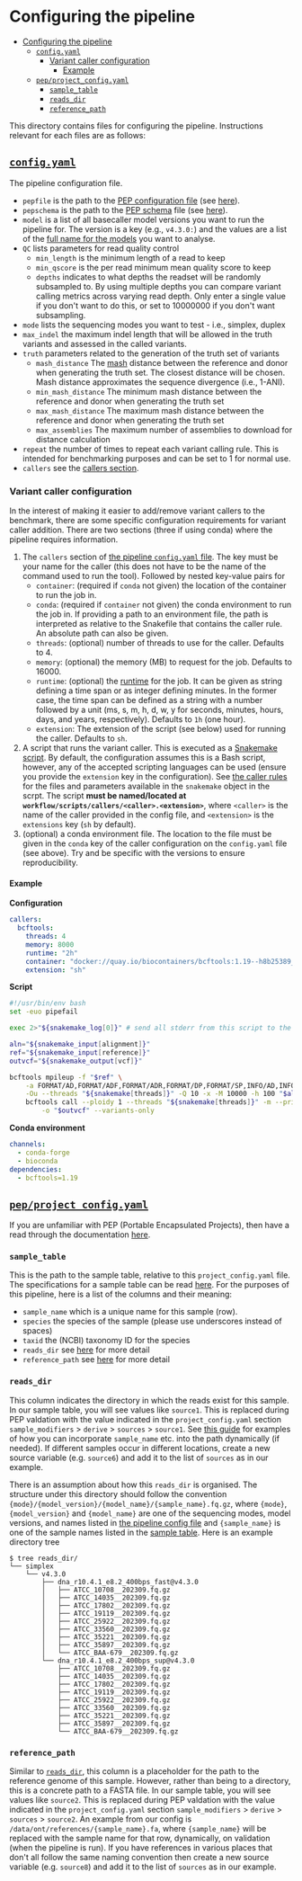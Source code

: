 # Configuring the pipeline

- [Configuring the pipeline](#configuring-the-pipeline)
  - [`config.yaml`](#configyaml)
    - [Variant caller configuration](#variant-caller-configuration)
      - [Example](#example)
  - [`pep/project_config.yaml`](#pepproject_configyaml)
    - [`sample_table`](#sample_table)
    - [`reads_dir`](#reads_dir)
    - [`reference_path`](#reference_path)

This directory contains files for configuring the pipeline. Instructions relevant for each files are as follows:

## [`config.yaml`](./config.yaml)

The pipeline configuration file.

- `pepfile` is the path to the [PEP configuration file][pepconfig] (see [here](#pepproject_configyaml)).
- `pepschema` is the path to the [PEP schema][pepschema] file (see [here](../schemas/pep.yaml)).
- `model` is a list of all basecaller model versions you want to run the pipeline for. The version is a key (e.g., `v4.3.0:`) and the values are a list of the [full name for the models](https://github.com/nanoporetech/dorado#available-basecalling-models) you want to analyse.
- `QC` lists parameters for read quality control
  - `min_length` is the minimum length of a read to keep
  - `min_qscore` is the per read minimum mean quality score to keep
  - `depths` indicates to what depths the readset will be randomly subsampled to. By using multiple depths you can compare variant calling metrics across varying read depth. Only enter a single value if you don't want to do this, or set to 10000000 if you don't want subsampling.
- `mode` lists the sequencing modes you want to test - i.e., simplex, duplex
- `max_indel` the maximum indel length that will be allowed in the truth variants and assessed in the called variants.
- `truth` parameters related to the generation of the truth set of variants
  - `mash_distance` The [mash] distance between the reference and donor when generating the truth set. The closest distance will be chosen. Mash distance approximates the sequence divergence (i.e., 1-ANI).
  - `min_mash_distance` The minimum mash distance between the reference and donor when generating the truth set
  - `max_mash_distance` The maximum mash distance between the reference and donor when generating the truth set
  - `max_assemblies` The maximum number of assemblies to download for distance calculation
- `repeat` the number of times to repeat each variant calling rule. This is intended for benchmarking purposes and can be set to 1 for normal use.
- `callers` see the [callers section](#variant-caller-configuration).

### Variant caller configuration

In the interest of making it easier to add/remove variant callers to the benchmark, there are some specific configuration requirements for variant caller addition. There are two sections (three if using conda) where the pipeline requires information.

1. The `callers` section of [the pipeline `config.yaml` file](#configyaml). The key must be your name for the caller (this does not have to be the name of the command used to run the tool). Followed by nested key-value pairs for
   - `container`: (required if `conda` not given) the location of the container to run the job in.
   - `conda`: (required if `container` not given) the conda environment to run the job in. If providing a path to an environment file, the path is interpreted as relative to the Snakefile that contains the caller rule. An absolute path can also be given.
   - `threads`: (optional) number of threads to use for the caller. Defaults to 4.
   - `memory`: (optional) the memory (MB) to request for the job. Defaults to 16000.
   - `runtime`: (optional) the [runtime] for the job.  It can be given as string defining a time span or as integer defining minutes. In the former case, the time span can be defined as a string with a number followed by a unit (ms, s, m, h, d, w, y for seconds, minutes, hours, days, and years, respectively). Defaults to `1h` (one hour).
   - `extension`: The extension of the script (see below) used for running the caller. Defaults to `sh`.
2. A script that runs the variant caller. This is executed as a [Snakemake script][smk-script]. By default, the configuration assumes this is a Bash script, however, any of the accepted scripting languages can be used (ensure you provide the `extension` key in the configuration). See [the caller rules](../workflow/rules/call.smk) for the files and parameters available in the `snakemake` object in the scrpt. The script **must be named/located at `workflow/scripts/callers/<caller>.<extension>`**, where `<caller>` is the name of the caller provided in the config file, and `<extension>` is the `extensions` key (`sh` by default). 
3. (optional) a conda environment file. The location to the file must be given in the `conda` key of the caller configuration on the `config.yaml` file (see above). Try and be specific with the versions to ensure reproducibility.

#### Example

**Configuration**

```yaml
callers:
  bcftools:
    threads: 4
    memory: 8000
    runtime: "2h"
    container: "docker://quay.io/biocontainers/bcftools:1.19--h8b25389_0"
    extension: "sh"
```

**Script**

```bash
#!/usr/bin/env bash
set -euo pipefail

exec 2>"${snakemake_log[0]}" # send all stderr from this script to the log file

aln="${snakemake_input[alignment]}"
ref="${snakemake_input[reference]}"
outvcf="${snakemake_output[vcf]}"

bcftools mpileup -f "$ref" \
    -a FORMAT/AD,FORMAT/ADF,FORMAT/ADR,FORMAT/DP,FORMAT/SP,INFO/AD,INFO/ADF,INFO/ADR \
    -Ou --threads "${snakemake[threads]}" -Q 10 -x -M 10000 -h 100 "$aln" |
    bcftools call --ploidy 1 --threads "${snakemake[threads]}" -m --prior 0.005 \
        -o "$outvcf" --variants-only
```

**Conda environment**

```yaml
channels:
  - conda-forge
  - bioconda
dependencies:
  - bcftools=1.19
```

## [`pep/project_config.yaml`](./pep/project_config.yaml)

If you are unfamiliar with PEP (Portable Encapsulated Projects), then have a read through the documentation [here][pep].

### `sample_table`

This is the path to the sample table, relative to this `project_config.yaml` file. The specifications for a sample table can be read [here][pepsample]. For the purposes of this pipeline, here is a list of the columns and their meaning:

- `sample_name` which is a unique name for this sample (row).
- `species` the species of the sample (please use underscores instead of spaces)
- `taxid` the (NCBI) taxonomy ID for the species
- `reads_dir` see [here](#reads_dir) for more detail
- `reference_path` see [here](#reference_path) for more detail

### `reads_dir`

This column indicates the directory in which the reads exist for this sample. In our sample table, you will see values like `source1`. This is replaced during PEP valdation with the value indicated in the `project_config.yaml` section `sample_modifiers` > `derive` > `sources` > `source1`. See [this guide][peppathguide] for examples of how you can incorporate `sample_name` etc. into the path dynamically (if needed). If different samples occur in different locations, create a new source variable (e.g. `source6`) and add it to the list of `sources` as in our example.

There is an assumption about how this `reads_dir` is organised. The structure under this directory should follow the convention `{mode}/{model_version}/{model_name}/{sample_name}.fq.gz`, where `{mode}`, `{model_version}` and `{model_name}` are one of the sequencing modes, model versions, and names listed in [the pipeline config file](#configyaml) and `{sample_name}` is one of the sample names listed in the [sample table](#sample_table). Here is an example directory tree

```text
$ tree reads_dir/
└── simplex
    └── v4.3.0
        ├── dna_r10.4.1_e8.2_400bps_fast@v4.3.0
        │   ├── ATCC_10708__202309.fq.gz
        │   ├── ATCC_14035__202309.fq.gz
        │   ├── ATCC_17802__202309.fq.gz
        │   ├── ATCC_19119__202309.fq.gz
        │   ├── ATCC_25922__202309.fq.gz
        │   ├── ATCC_33560__202309.fq.gz
        │   ├── ATCC_35221__202309.fq.gz
        │   ├── ATCC_35897__202309.fq.gz
        │   └── ATCC_BAA-679__202309.fq.gz
        └── dna_r10.4.1_e8.2_400bps_sup@v4.3.0
            ├── ATCC_10708__202309.fq.gz
            ├── ATCC_14035__202309.fq.gz
            ├── ATCC_17802__202309.fq.gz
            ├── ATCC_19119__202309.fq.gz
            ├── ATCC_25922__202309.fq.gz
            ├── ATCC_33560__202309.fq.gz
            ├── ATCC_35221__202309.fq.gz
            ├── ATCC_35897__202309.fq.gz
            └── ATCC_BAA-679__202309.fq.gz
```

### `reference_path`

Similar to [`reads_dir`](#reads_dir), this column is a placeholder for the path to the reference genome of this sample. However, rather than being to a directory, this is a concrete path to a FASTA file. In our sample table, you will see values like `source2`. This is replaced during PEP valdation with the value indicated in the `project_config.yaml` section `sample_modifiers` > `derive` > `sources` > `source2`. An example from our config is `/data/ont/references/{sample_name}.fa`, where `{sample_name}` will be replaced with the sample name for that row, dynamically, on validation (when the pipeline is run). If you have references in various places that don't all follow the same naming convention then create a new source variable (e.g. `source8`) and add it to the list of `sources` as in our example.

[pepschema]: http://eido.databio.org/en/latest/writing-a-schema/
[pepconfig]: http://pep.databio.org/en/latest/specification/#project-config-file-specification
[pep]: http://pep.databio.org/en/latest/
[pepsample]: http://pep.databio.org/en/latest/specification/#sample-table-specification
[peppathguide]: http://pep.databio.org/en/latest/howto_eliminate_paths/
[mash]: https://github.com/marbl/Mash
[runtime]: https://snakemake.readthedocs.io/en/stable/snakefiles/rules.html#snakefiles-standard-resources
[smk-script]: https://snakemake.readthedocs.io/en/stable/snakefiles/rules.html#external-scripts